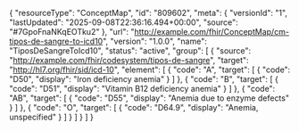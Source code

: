 {
    "resourceType": "ConceptMap",
    "id": "809602",
    "meta": {
        "versionId": "1",
        "lastUpdated": "2025-09-08T22:36:16.494+00:00",
        "source": "#7GpoFnaNKqEOTku2"
    },
    "url": "http://example.com/fhir/ConceptMap/cm-tipos-de-sangre-to-icd10",
    "version": "1.0.0",
    "name": "TiposDeSangreToIcd10",
    "status": "active",
    "group": [
        {
            "source": "http://example.com/fhir/codesystem/tipos-de-sangre",
            "target": "http://hl7.org/fhir/sid/icd-10",
            "element": [
                {
                    "code": "A",
                    "target": [
                        {
                            "code": "D50",
                            "display": "Iron deficiency anemia"
                        }
                    ]
                },
                {
                    "code": "B",
                    "target": [
                        {
                            "code": "D51",
                            "display": "Vitamin B12 deficiency anemia"
                        }
                    ]
                },
                {
                    "code": "AB",
                    "target": [
                        {
                            "code": "D55",
                            "display": "Anemia due to enzyme defects"
                        }
                    ]
                },
                {
                    "code": "O",
                    "target": [
                        {
                            "code": "D64.9",
                            "display": "Anemia, unspecified"
                        }
                    ]
                }
            ]
        }
    ]
}